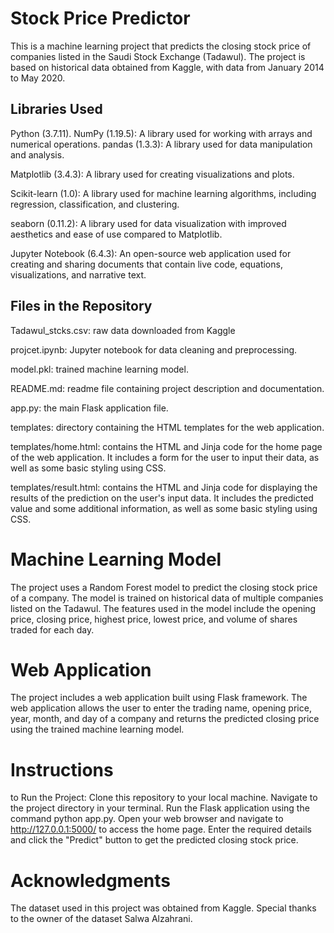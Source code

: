 # Stock Price Predictor
This is a machine learning project that predicts the closing stock price of companies listed in the Saudi Stock Exchange (Tadawul). The project is based on historical data obtained from Kaggle, with data from January 2014 to May 2020.
## Libraries Used
Python (3.7.11).
NumPy (1.19.5): A library used for working with arrays and numerical operations.
pandas (1.3.3): A library used for data manipulation and analysis.

Matplotlib (3.4.3): A library used for creating visualizations and plots.

Scikit-learn (1.0): A library used for machine learning algorithms, including regression, classification, and clustering.

seaborn (0.11.2): A library used for data visualization with improved aesthetics and ease of use compared to Matplotlib.

Jupyter Notebook (6.4.3): An open-source web application used for creating and sharing documents that contain live code, equations, visualizations, and narrative text.

## Files in the Repository
Tadawul_stcks.csv: raw data downloaded from Kaggle

projcet.ipynb: Jupyter notebook for data cleaning and preprocessing.

model.pkl: trained machine learning model.

README.md: readme file containing project description and documentation.

app.py: the main Flask application file.

templates: directory containing the HTML templates for the web application.

templates/home.html: contains the HTML and Jinja code for the home page of the web application. It includes a form for the user to input their data, as well as some basic styling using CSS.

templates/result.html: contains the HTML and Jinja code for displaying the results of the prediction on the user's input data. It includes the predicted value and some additional information, as well as some basic styling using CSS.

# Machine Learning Model
The project uses a Random Forest model to predict the closing stock price of a company. The model is trained on historical data of multiple companies listed on the Tadawul. The features used in the model include the opening price, closing price, highest price, lowest price, and volume of shares traded for each day.

# Web Application
The project includes a web application built using Flask framework. The web application allows the user to enter the trading name, opening price, year, month, and day of a company and returns the predicted closing price using the trained machine learning model.

# Instructions
to Run the Project:
Clone this repository to your local machine.
Navigate to the project directory in your terminal.
Run the Flask application using the command python app.py.
Open your web browser and navigate to http://127.0.0.1:5000/ to access the home page.
Enter the required details and click the "Predict" button to get the predicted closing stock price.
# Acknowledgments
The dataset used in this project was obtained from Kaggle. Special thanks to the owner of the dataset Salwa Alzahrani.
